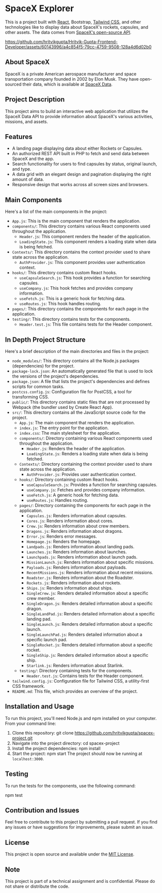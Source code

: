 # SpaceX Explorer

This is a project built with [React](https://reactjs.org/), Bootstrap, [Tailwind CSS](https://tailwindcss.com/), and other technologies like  to display data about SpaceX's rockets, capsules, and other assets. The data comes from [SpaceX's open-source API](https://docs.spacexdata.com/).


https://github.com/hritvikgupta/Hritvik-Gupta-Frontend-Developer/assets/60143996/a4c854f5-79cc-4759-9508-128a4d6d02b0




## About SpaceX

SpaceX is a private American aerospace manufacturer and space transportation company founded in 2002 by Elon Musk. They have open-sourced their data, which is available at [SpaceX Data](https://docs.spacexdata.com/).



## Project Description

This project aims to build an interactive web application that utilizes the SpaceX Data API to provide information about SpaceX's various activities, missions, and assets.

## Features

- A landing page displaying data about either Rockets or Capsules.
- An authorized REST API built in PHP to fetch and send data between SpaceX and the app.
- Search functionality for users to find capsules by status, original launch, and type.
- A data grid with an elegant design and pagination displaying the right amount of data.
- Responsive design that works across all screen sizes and browsers.

## Main Components

Here's a list of the main components in the project:

- `App.js`: This is the main component that renders the application.
- `components/`: This directory contains various React components used throughout the application.
  - `Header.js`: This component renders the header of the application.
  - `LoadingState.js`: This component renders a loading state when data is being fetched.
- `Contexts/`: This directory contains the context provider used to share state across the application.
  - `AuthProvider.js`: This component provides user authentication context.
- `hooks/`: This directory contains custom React hooks.
  - `useCapsuleSearch.js`: This hook provides a function for searching capsules.
  - `useCompany.js`: This hook fetches and provides company information.
  - `useFetch.js`: This is a generic hook for fetching data.
  - `useRoutes.js`: This hook handles routing.
- `pages/`: This directory contains the components for each page in the application.
- `testing/`: This directory contains tests for the components.
  - `Header.test.js`: This file contains tests for the Header component.

## In Depth Project Structure

Here's a brief description of the main directories and files in the project:

- `node_modules/`: This directory contains all the Node.js packages (dependencies) for the project.
- `package-lock.json`: An automatically generated file that is used to lock the versions of the project's dependencies.
- `package.json`: A file that lists the project's dependencies and defines scripts for common tasks.
- `postcss.config.js`: Configuration file for PostCSS, a tool for transforming CSS.
- `public/`: This directory contains static files that are not processed by Webpack (the bundler used by Create React App).
- `src/`: This directory contains all the JavaScript source code for the project.
  - `App.js`: The main component that renders the application.
  - `index.js`: The entry point for the application.
  - `index.css`: The main stylesheet for the application.
  - `components/`: Directory containing various React components used throughout the application.
    - `Header.js`: Renders the header of the application.
    - `LoadingState.js`: Renders a loading state when data is being fetched.
  - `Contexts/`: Directory containing the context provider used to share state across the application.
    - `AuthProvider.js`: Provides user authentication context.
  - `hooks/`: Directory containing custom React hooks.
    - `useCapsuleSearch.js`: Provides a function for searching capsules.
    - `useCompany.js`: Fetches and provides company information.
    - `useFetch.js`: A generic hook for fetching data.
    - `useRoutes.js`: Handles routing.
  - `pages/`: Directory containing the components for each page in the application.
    - `Capsules.js`: Renders information about capsules.
    - `Cores.js`: Renders information about cores.
    - `Crew.js`: Renders information about crew members.
    - `Dragons.js`: Renders information about dragons.
    - `Error.js`: Renders error messages.
    - `Homepage.js`: Renders the homepage.
    - `Landpads.js`: Renders information about landing pads.
    - `Launches.js`: Renders information about launches.
    - `Launchpads.js`: Renders information about launch pads.
    - `MissionLaunch.js`: Renders information about specific missions.
    - `Payloads.js`: Renders information about payloads.
    - `RecentMissions.js`: Renders information about recent missions.
    - `Roadster.js`: Renders information about the Roadster.
    - `Rockets.js`: Renders information about rockets.
    - `Ships.js`: Renders information about ships.
    - `SingleCrew.js`: Renders detailed information about a specific crew member.
    - `SingleDragon.js`: Renders detailed information about a specific dragon.
    - `SingleLandPad.js`: Renders detailed information about a specific landing pad.
    - `SingleLaunch.js`: Renders detailed information about a specific launch.
    - `SingleLaunchPad.js`: Renders detailed information about a specific launch pad.
    - `SingleRocket.js`: Renders detailed information about a specific rocket.
    - `SingleShip.js`: Renders detailed information about a specific ship.
    - `Starlink.js`: Renders information about Starlink.
  - `testing/`: Directory containing tests for the components.
    - `Header.test.js`: Contains tests for the Header component.
- `tailwind.config.js`: Configuration file for Tailwind CSS, a utility-first CSS framework.
- `README.md`: This file, which provides an overview of the project.


## Installation and Usage

To run this project, you'll need Node.js and npm installed on your computer. From your command line:

1. Clone this repository:
git clone https://github.com/hritvikgupta/spacex-project.git
2. Navigate into the project directory:
cd spacex-project
3. Install the project dependencies:
npm install
4. Start the project:
npm start
The project should now be running at `localhost:3000`.

## Testing

To run the tests for the components, use the following command:

npm test

## Contribution and Issues

Feel free to contribute to this project by submitting a pull request. If you find any issues or have suggestions for improvements, please submit an issue.

## License

This project is open source and available under the [MIT License](https://choosealicense.com/licenses/mit/).

## Note

This project is part of a technical assignment and is confidential. Please do not share or distribute the code.
